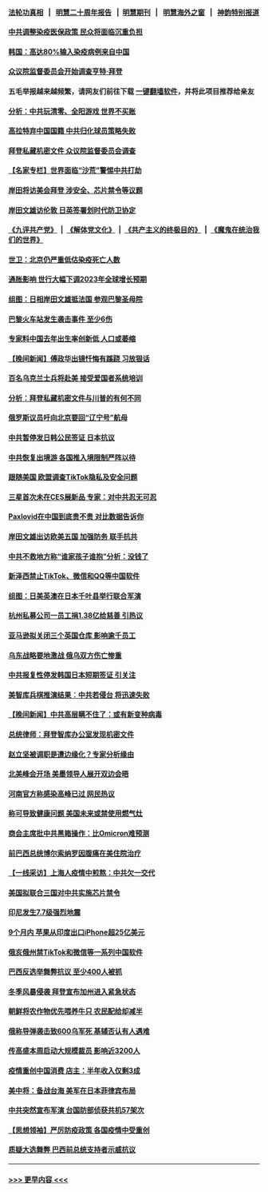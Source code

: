 #### [法轮功真相](https://github.com/gfw-breaker/truth/blob/master/README.md?t=0) &nbsp;&nbsp;|&nbsp;&nbsp; [明慧二十周年报告](https://github.com/gfw-breaker/mh-reports/blob/master/README.md?t=0) &nbsp;&nbsp;|&nbsp;&nbsp;[明慧期刊](https://github.com/gfw-breaker/mh-qikan) &nbsp;&nbsp;|&nbsp;&nbsp; [明慧海外之窗](https://github.com/gfw-breaker/mh-news/blob/master/README.md?t=0) &nbsp;&nbsp;|&nbsp;&nbsp; [神韵特别报道](https://github.com/gfw-breaker/mh-news/blob/master/shenyun.md?t=0)
#### [中共调整染疫医保政策 民众将面临沉重负担](../pages/nsc418/n13904658.md?t=01120943) 
#### [韩国：高达80%输入染疫病例来自中国](../pages/nsc418/n13904777.md?t=01120943) 
#### [众议院监督委员会开始调查亨特‧拜登](../pages/nsc418/n13904829.md?t=01120943) 
#### 五毛举报越来越频繁，请网友们前往下载 [一键翻墙软件](https://github.com/gfw-breaker/ssr-accounts)，并将此项目推荐给亲友
#### [分析：中共玩清零、全阳游戏 世界不买账](../pages/nsc418/n13904834.md?t=01120943) 
#### [高拉特弃中国国籍 中共归化球员策略失败](../pages/nsc418/n13904403.md?t=01120943) 
#### [拜登私藏机密文件 众议院监督委员会调查](../pages/nsc418/n13904136.md?t=01120943) 
#### [【名家专栏】世界面临“沙荒”警惕中共打劫](../pages/nsc418/n13904662.md?t=01120943) 
#### [岸田将访美会拜登 涉安全、芯片禁令等议题](../pages/nsc418/n13904786.md?t=01120943) 
#### [岸田文雄访伦敦 日英签署划时代防卫协定](../pages/nsc418/n13904610.md?t=01120943) 
#### [《九评共产党》](https://github.com/begood0513/9ping.md/blob/master/README.md) &nbsp;|&nbsp; [《解体党文化》](../../../../jtdwh.md/blob/master/README.md)  &nbsp;|&nbsp; [《共产主义的终极目的》](../../../../gczydzjmd.md/blob/master/README.md) &nbsp;|&nbsp; [《魔鬼在统治我们的世界》](../../../../mgztzwmdsj.md/blob/master/README.md) 
#### [世卫：北京仍严重低估染疫死亡人数](../pages/nsc418/n13904764.md?t=01120943) 
#### [通胀影响 世行大幅下调2023年全球增长预期](../pages/nsc418/n13904727.md?t=01120943) 
#### [组图：日相岸田文雄抵法国 参观巴黎圣母院](../pages/nsc418/n13904441.md?t=01120943) 
#### [巴黎火车站发生袭击事件 至少6伤](../pages/nsc418/n13904649.md?t=01120943) 
#### [专家料中国去年出生率创新低 人口或萎缩](../pages/nsc418/n13904493.md?t=01120943) 
#### [【晚间新闻】傅政华出镜忏悔有蹊跷 习放狠话](../pages/nsc418/n13904369.md?t=01120943) 
#### [百名乌克兰士兵将赴美 接受爱国者系统培训](../pages/nsc418/n13904354.md?t=01120943) 
#### [分析：拜登私藏机密文件与川普的有何不同](../pages/nsc418/n13904222.md?t=01120943) 
#### [俄罗斯议员吁向北京要回“辽宁号”航母](../pages/nsc418/n13904212.md?t=01120943) 
#### [中共暂停发日韩公民签证 日本抗议](../pages/nsc418/n13904253.md?t=01120943) 
#### [中共恢复出境游 各国推入境限制严阵以待](../pages/nsc418/n13904250.md?t=01120943) 
#### [跟随美国 欧盟调查TikTok隐私及安全问题](../pages/nsc418/n13904017.md?t=01120943) 
#### [三星首次未在CES展新品 专家：对中共忍无可忍](../pages/nsc418/n13903993.md?t=01120943) 
#### [Paxlovid在中国到底贵不贵 对比数据告诉你](../pages/nsc418/n13904029.md?t=01120943) 
#### [岸田文雄出访欧美五国 加强防务 联手抗共](../pages/nsc418/n13903975.md?t=01120943) 
#### [中共不救地方称“谁家孩子谁抱”分析：没钱了](../pages/nsc418/n13903927.md?t=01120943) 
#### [新泽西禁止TikTok、微信和QQ等中国软件](../pages/nsc418/n13903982.md?t=01120943) 
#### [组图：日美英澳在日本千叶县举行联合军演](../pages/nsc418/n13903672.md?t=01120943) 
#### [杭州私募公司一员工捐1.38亿给慈善 引热议](../pages/nsc418/n13903893.md?t=01120943) 
#### [亚马逊拟关闭三个英国仓库 影响逾千员工](../pages/nsc418/n13903380.md?t=01120943) 
#### [乌东战略要地激战 俄乌双方伤亡惨重](../pages/nsc418/n13903922.md?t=01120943) 
#### [中共报复性停发韩国日本短期签证 引关注](../pages/nsc418/n13903931.md?t=01120943) 
#### [美智库兵棋推演结果︰中共若侵台 将迅速失败](../pages/nsc418/n13903720.md?t=01120943) 
#### [【晚间新闻】中共高层瞒不住了：或有新变种病毒](../pages/nsc418/n13903723.md?t=01120943) 
#### [总统律师：拜登智库办公室发现机密文件](../pages/nsc418/n13903649.md?t=01120943) 
#### [赵立坚被调职是遭边缘化？专家分析缘由](../pages/nsc418/n13903383.md?t=01120943) 
#### [北美峰会开场 美墨领导人展开双边会晤](../pages/nsc418/n13903531.md?t=01120943) 
#### [河南官方称感染高峰已过 网民热议](../pages/nsc418/n13903309.md?t=01120943) 
#### [称可导致健康问题 美国未来或禁使用燃气灶](../pages/nsc418/n13903290.md?t=01120943) 
#### [商会主席批中共黑箱操作：比Omicron难预测](../pages/nsc418/n13903321.md?t=01120943) 
#### [前巴西总统博尔索纳罗因腹痛在美住院治疗](../pages/nsc418/n13903342.md?t=01120943) 
#### [【一线采访】上海人疫情中煎熬：中共欠一交代](../pages/nsc418/n13903042.md?t=01120943) 
#### [美国拟联合三国对中共实施芯片禁令](../pages/nsc418/n13903308.md?t=01120943) 
#### [印尼发生7.7级强烈地震](../pages/nsc418/n13903318.md?t=01120943) 
#### [9个月内 苹果从印度出口iPhone超25亿美元](../pages/nsc418/n13903220.md?t=01120943) 
#### [俄亥俄州禁TikTok和微信等一系列中国软件](../pages/nsc418/n13903265.md?t=01120943) 
#### [巴西反选举舞弊抗议 至少400人被抓](../pages/nsc418/n13903275.md?t=01120943) 
#### [冬季风暴侵袭 拜登宣布加州进入紧急状态](../pages/nsc418/n13903245.md?t=01120943) 
#### [朝鲜将农作物优先喂养牛只 农民配给却减半](../pages/nsc418/n13903071.md?t=01120943) 
#### [俄称导弹袭击致600乌军死 基辅否认有人遇难](../pages/nsc418/n13903123.md?t=01120943) 
#### [传高盛本周启动大规模裁员 影响近3200人](../pages/nsc418/n13902978.md?t=01120943) 
#### [疫情重创中国消费 店主：半年收入仅剩3成](../pages/nsc418/n13902808.md?t=01120943) 
#### [美中将：备战台海 美军在日本菲律宾布局](../pages/nsc418/n13902697.md?t=01120943) 
#### [中共突然宣布军演 台国防部侦获共机57架次](../pages/nsc418/n13902677.md?t=01120943) 
#### [【思想领袖】严厉防疫政策 各国疫情中受重创](../pages/nsc418/n13874794.md?t=01120943) 
#### [质疑大选舞弊 巴西前总统支持者示威抗议](../pages/nsc418/n13902529.md?t=01120943) 

----
#### [ >>> 更早内容 <<< ](../indexes/nsc418-earlier.md)
